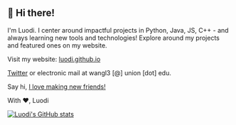 ## 👋 Hi there!

I'm Luodi. I center around impactful projects in Python, Java, JS, C++ - and always learning new tools and technologies! Explore around my projects and featured ones on my website.

Visit my website: [luodi.github.io](luodi.github.io)

[Twitter](twitter.com/luodiwg) or 
electronic mail at wangl3 [@] union [dot] edu. 

Say hi, [I love making new friends!](https://lettersfromhomeandaway.substack.com/p/-letter-36-on-friendship?s=r&curius=1419)

With ❤️, Luodi

[![Luodi's GitHub stats](https://github-readme-stats.vercel.app/api?username=luodiw)](https://github.com/anuraghazra/github-readme-stats)


